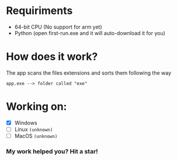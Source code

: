 # Requiriments
* 64-bit CPU (No support for arm yet)
* Python (open first-run.exe and it will auto-download it for you)
# How does it work?
The app scans the files extensions and sorts them following the way

``` app.exe --> folder called "exe" ```
# Working on:
- [X] Windows
- [ ] Linux ``` (unknown) ```
- [ ] MacOS ``` (unknown) ```
### My work helped you? Hit a star!
